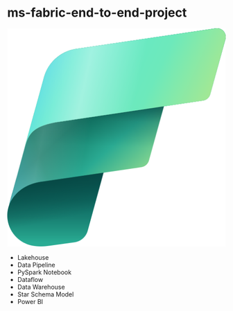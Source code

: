 # ms-fabric-end-to-end-project
![fabric logo](/images/Fabric_256.svg)

- Lakehouse
- Data Pipeline
- PySpark Notebook
- Dataflow
- Data Warehouse
- Star Schema Model
- Power BI
